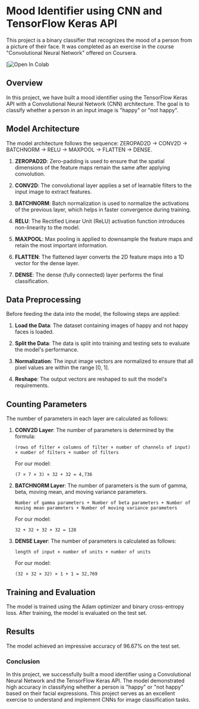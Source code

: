 # Mood Identifier using CNN and TensorFlow Keras API

This project is a binary classifier that recognizes the mood of a person from a picture of their face. It was completed as an exercise in the course "Convolutional Neural Network" offered on Coursera.

[![Open In Colab](https://colab.research.google.com/drive/19G4gVFrj5bJ7uGErhQJ44znfp5h9aLn1?usp=sharing)



## Overview

In this project, we have built a mood identifier using the TensorFlow Keras API with a Convolutional Neural Network (CNN) architecture. The goal is to classify whether a person in an input image is "happy" or "not happy".

## Model Architecture

The model architecture follows the sequence: ZEROPAD2D -> CONV2D -> BATCHNORM -> RELU -> MAXPOOL -> FLATTEN -> DENSE.

1. **ZEROPAD2D**: Zero-padding is used to ensure that the spatial dimensions of the feature maps remain the same after applying convolution.

2. **CONV2D**: The convolutional layer applies a set of learnable filters to the input image to extract features.

3. **BATCHNORM**: Batch normalization is used to normalize the activations of the previous layer, which helps in faster convergence during training.

4. **RELU**: The Rectified Linear Unit (ReLU) activation function introduces non-linearity to the model.

5. **MAXPOOL**: Max pooling is applied to downsample the feature maps and retain the most important information.

6. **FLATTEN**: The flattened layer converts the 2D feature maps into a 1D vector for the dense layer.

7. **DENSE**: The dense (fully connected) layer performs the final classification.

## Data Preprocessing

Before feeding the data into the model, the following steps are applied:

1. **Load the Data**: The dataset containing images of happy and not happy faces is loaded.

2. **Split the Data**: The data is split into training and testing sets to evaluate the model's performance.

3. **Normalization**: The input image vectors are normalized to ensure that all pixel values are within the range [0, 1].

4. **Reshape**: The output vectors are reshaped to suit the model's requirements.

## Counting Parameters

The number of parameters in each layer are calculated as follows:

1. **CONV2D Layer**: The number of parameters is determined by the formula:
   ```
   (rows of filter × columns of filter × number of channels of input) × number of filters + number of filters
   ```
   For our model:
   ```
   (7 × 7 × 3) × 32 + 32 = 4,736
   ```

2. **BATCHNORM Layer**: The number of parameters is the sum of gamma, beta, moving mean, and moving variance parameters.
   ```
   Number of gamma parameters + Number of beta parameters + Number of moving mean parameters + Number of moving variance parameters
   ```
   For our model:
   ```
   32 + 32 + 32 + 32 = 128
   ```

3. **DENSE Layer**: The number of parameters is calculated as follows:
   ```
   length of input × number of units + number of units
   ```
   For our model:
   ```
   (32 × 32 × 32) × 1 + 1 = 32,769
   ```

## Training and Evaluation

The model is trained using the Adam optimizer and binary cross-entropy loss. After training, the model is evaluated on the test set.

## Results

The model achieved an impressive accuracy of 96.67% on the test set.

### Conclusion

In this project, we successfully built a mood identifier using a Convolutional Neural Network and the TensorFlow Keras API. The model demonstrated high accuracy in classifying whether a person is "happy" or "not happy" based on their facial expressions. This project serves as an excellent exercise to understand and implement CNNs for image classification tasks. 
